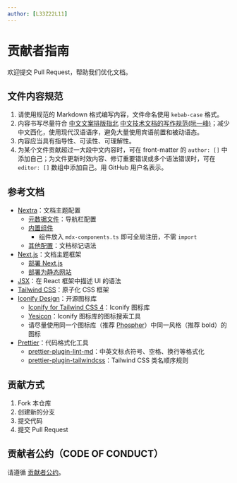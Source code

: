 ```yaml
---
author: [L33Z22L11]
---
```


# 贡献者指南

欢迎提交 Pull Request，帮助我们优化文档。

## 文件内容规范

1. 请使用规范的 Markdown 格式编写内容，文件命名使用 `kebab-case` 格式。
2. 内容书写尽量符合 [中文文案排版指北](https://github.com/sparanoid/chinese-copywriting-guidelines/blob/master/README.zh-Hans.md) [中文技术文档的写作规范(阮一峰)](https://github.com/ruanyf/document-style-guide)；减少中文西化，使用现代汉语语序，避免大量使用宾语前置和被动语态。
3. 内容应当具有指导性、可读性、可理解性。
4. 为某个文件贡献超过一大段中文内容时，可在 front-matter 的 `author: []` 中添加自己；为文件更新时效内容、修订重要错误或多个语法错误时，可在 `editor: []` 数组中添加自己。用 GitHub 用户名表示。

## 参考文档

- [Nextra](https://nextra.site/)：文档主题配置
  - [元数据文件](https://nextra.site/docs/file-conventions/meta-file)：导航栏配置
  - [内置组件](https://nextra.site/docs/built-ins)
    - 组件放入 `mdx-components.ts` 即可全局注册，不需 `import`
  - [其他配置](https://nextra.site/docs/guide)：文档标记语法
- [Next.js](https://nextjs.org/)：文档主题框架
  - [部署 Next.js](https://nextjs.org/docs/app/building-your-application/deploying)
  - [部署为静态网站](https://nextjs.org/docs/app/building-your-application/deploying/static-exports)
- [JSX](https://zh-hans.react.dev/learn/writing-markup-with-jsx)：在 React 框架中描述 UI 的语法
- [Tailwind CSS](https://tailwindcss.com/docs/installation/framework-guides/nextjs)：原子化 CSS 框架
- [Iconify Design](https://iconify.design/)：开源图标库
  - [Iconify for Tailwind CSS 4](https://iconify.design/docs/usage/css/tailwind/tailwind4/)：Iconify 图标库
  - [Yesicon](https://yesicon.app/)：Iconify 图标库的图标搜索工具
  - 请尽量使用同一个图标库（推荐 [Phospher](https://yesicon.app/ph)）中同一风格（推荐 bold）的图标
- [Prettier](https://prettier.io/)：代码格式化工具
  - [prettier-plugin-lint-md](https://github.com/lint-md/prettier-plugin)：中英文标点符号、空格、换行等格式化
  - [prettier-plugin-tailwindcss](https://github.com/tailwindlabs/prettier-plugin-tailwindcss)：Tailwind CSS 类名顺序规则

## 贡献方式

1. Fork 本仓库
2. 创建新的分支
3. 提交代码
4. 提交 Pull Request

## 贡献者公约（CODE OF CONDUCT）

请遵循 [贡献者公约](https://www.contributor-covenant.org/zh-cn/version/2/1/code_of_conduct/)。
